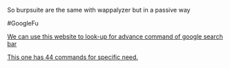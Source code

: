 So burpsuite are the same with wappalyzer but in a passive way

#GoogleFu

[We can use this website to look-up for advance command of google search bar](https://support.google.com/websearch/answer/2466433?hl=en)

[This one has 44 commands for specific need.](https://ahrefs.com/blog/google-advanced-search-operators/)